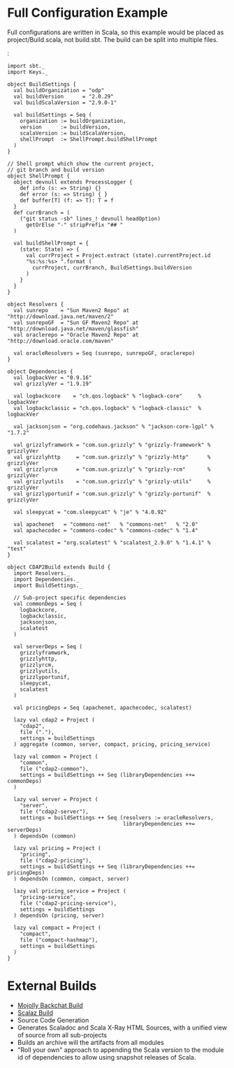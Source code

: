 Full Configuration Example
==========================

Full configurations are written in Scala, so this example would be
placed as project/Build.scala, not build.sbt. The build can be split
into multiple files.

:

    import sbt._
    import Keys._

    object BuildSettings {
      val buildOrganization = "odp"
      val buildVersion      = "2.0.29"
      val buildScalaVersion = "2.9.0-1"

      val buildSettings = Seq (
        organization := buildOrganization,
        version      := buildVersion,
        scalaVersion := buildScalaVersion,
        shellPrompt  := ShellPrompt.buildShellPrompt
      )
    }

    // Shell prompt which show the current project, 
    // git branch and build version
    object ShellPrompt {
      object devnull extends ProcessLogger {
        def info (s: => String) {}
        def error (s: => String) { }
        def buffer[T] (f: => T): T = f
      }
      def currBranch = (
        ("git status -sb" lines_! devnull headOption)
          getOrElse "-" stripPrefix "## "
      )

      val buildShellPrompt = { 
        (state: State) => {
          val currProject = Project.extract (state).currentProject.id
          "%s:%s:%s> ".format (
            currProject, currBranch, BuildSettings.buildVersion
          )
        }
      }
    }

    object Resolvers {
      val sunrepo    = "Sun Maven2 Repo" at "http://download.java.net/maven/2"
      val sunrepoGF  = "Sun GF Maven2 Repo" at "http://download.java.net/maven/glassfish" 
      val oraclerepo = "Oracle Maven2 Repo" at "http://download.oracle.com/maven"

      val oracleResolvers = Seq (sunrepo, sunrepoGF, oraclerepo)
    }

    object Dependencies {
      val logbackVer = "0.9.16"
      val grizzlyVer = "1.9.19"

      val logbackcore    = "ch.qos.logback" % "logback-core"     % logbackVer
      val logbackclassic = "ch.qos.logback" % "logback-classic"  % logbackVer

      val jacksonjson = "org.codehaus.jackson" % "jackson-core-lgpl" % "1.7.2"

      val grizzlyframwork = "com.sun.grizzly" % "grizzly-framework" % grizzlyVer
      val grizzlyhttp     = "com.sun.grizzly" % "grizzly-http"      % grizzlyVer
      val grizzlyrcm      = "com.sun.grizzly" % "grizzly-rcm"       % grizzlyVer
      val grizzlyutils    = "com.sun.grizzly" % "grizzly-utils"     % grizzlyVer
      val grizzlyportunif = "com.sun.grizzly" % "grizzly-portunif"  % grizzlyVer

      val sleepycat = "com.sleepycat" % "je" % "4.0.92"

      val apachenet   = "commons-net"   % "commons-net"   % "2.0"
      val apachecodec = "commons-codec" % "commons-codec" % "1.4"

      val scalatest = "org.scalatest" % "scalatest_2.9.0" % "1.4.1" % "test"
    }

    object CDAP2Build extends Build {
      import Resolvers._
      import Dependencies._
      import BuildSettings._

      // Sub-project specific dependencies
      val commonDeps = Seq (
        logbackcore,
        logbackclassic,
        jacksonjson,
        scalatest
      )

      val serverDeps = Seq (
        grizzlyframwork,
        grizzlyhttp,
        grizzlyrcm,
        grizzlyutils,
        grizzlyportunif,
        sleepycat,
        scalatest
      )

      val pricingDeps = Seq (apachenet, apachecodec, scalatest)

      lazy val cdap2 = Project (
        "cdap2",
        file ("."),
        settings = buildSettings
      ) aggregate (common, server, compact, pricing, pricing_service)

      lazy val common = Project (
        "common",
        file ("cdap2-common"),
        settings = buildSettings ++ Seq (libraryDependencies ++= commonDeps)
      )

      lazy val server = Project (
        "server",
        file ("cdap2-server"),
        settings = buildSettings ++ Seq (resolvers := oracleResolvers, 
                                         libraryDependencies ++= serverDeps)
      ) dependsOn (common)

      lazy val pricing = Project (
        "pricing",
        file ("cdap2-pricing"),
        settings = buildSettings ++ Seq (libraryDependencies ++= pricingDeps)
      ) dependsOn (common, compact, server)

      lazy val pricing_service = Project (
        "pricing-service",
        file ("cdap2-pricing-service"),
        settings = buildSettings
      ) dependsOn (pricing, server)

      lazy val compact = Project (
        "compact",
        file ("compact-hashmap"),
        settings = buildSettings
      )
    }

External Builds
===============

-   [Mojolly Backchat Build](http://gist.github.com/1021873)
-   [Scalaz
    Build](https://github.com/scalaz/scalaz/blob/master/project/ScalazBuild.scala)
-   Source Code Generation
-   Generates Scaladoc and Scala X-Ray HTML Sources, with a unified view
    of source from all sub-projects
-   Builds an archive will the artifacts from all modules
-   "Roll your own" approach to appending the Scala version to the
    module id of dependencies to allow using snapshot releases of Scala.

